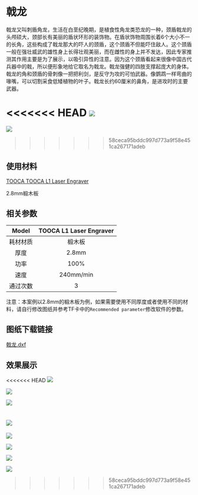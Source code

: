 ﻿---
sidebar_position: 17
sidebar_label: 戟龙
---
# 戟龙

戟龙又叫刺盾角龙，生活在白垩纪晚期，是植食性角龙类恐龙的一种，颈盾戟龙的头颅硕大，颈部长有美丽的盾状环形的装饰物。在盾状饰物周围长着6个大小不一的长角，这些构成了戟龙那大的吓人的颈盾，这个颈盾不但能吓住敌人。这个颈盾一般在强壮威武的雄性身上长得壮观美丽，而在雌性的身上并不发达，因此专家推测其作用主要是为了展示，以吸引异性的注意。因为这个颈盾看起来很像中国古代兵器中的戟，所以便形象地给它取名为戟龙。戟龙强健的四肢支撑起庞大的身体。戟龙的角和颈盾的骨刺像一把把利剑，是反守为攻的可怕武器。像鹦鹉一样弯曲的喙嘴，可以切割采食低矮植物的叶子。戟龙长约60厘米的鼻角，是进攻时的主要武器。


<<<<<<< HEAD
![](https://wiki-media-ef.oss-cn-hongkong.aliyuncs.com/docs/tooca-l1-laser-engraver/images/tooca-laser-1-case-06-01.png)
=======
![](https://wiki-media-ef.oss-cn-hongkong.aliyuncs.com/images/tooca-laser-1-case-06-01.png)
>>>>>>> 58ceca95bddc997d773a9f58e451ca267171adeb
## 使用材料

[TOOCA TOOCA L1 Laser Engraver](https://www.elecfreaks.com/elecfreaks-tooca-laser-1.html)

2.8mm椴木板


## 相关参数

|Model|TOOCA L1 Laser Engraver|
|:-------:|:-------:|
|耗材材质|椴木板|
|厚度|2.8mm|
|功率|100%|
|速度|240mm/min|
|通过次数|3|

注意：本案例以2.8mm的椴木板为例，如果需要使用不同厚度或者使用不同的材料，请自行修改图纸并参考TF卡中的`Recommended parameter`修改软件的参数。

## 图纸下载链接


[戟龙.dxf](https://minhaskamal.github.io/DownGit/#/home?url=https://github.com/elecfreaks/learn-en/blob/master/tooca-laser-1/file/Cutting/Halberd-Dragon/Halberd%20Dragon.dxf)

## 效果展示

<<<<<<< HEAD
![](https://wiki-media-ef.oss-cn-hongkong.aliyuncs.com/docs/tooca-l1-laser-engraver/images/tooca-laser-1-case-06-01.png)

![](https://wiki-media-ef.oss-cn-hongkong.aliyuncs.com/docs/tooca-l1-laser-engraver/images/tooca-laser-1-case-06-02.png)

![](https://wiki-media-ef.oss-cn-hongkong.aliyuncs.com/docs/tooca-l1-laser-engraver/images/tooca-laser-1-case-06-03.png)

![](https://wiki-media-ef.oss-cn-hongkong.aliyuncs.com/docs/tooca-l1-laser-engraver/images/tooca-laser-1-case-06-04.png)
=======
![](https://wiki-media-ef.oss-cn-hongkong.aliyuncs.com/images/tooca-laser-1-case-06-01.png)

![](https://wiki-media-ef.oss-cn-hongkong.aliyuncs.com/images/tooca-laser-1-case-06-02.png)

![](https://wiki-media-ef.oss-cn-hongkong.aliyuncs.com/images/tooca-laser-1-case-06-03.png)

![](https://wiki-media-ef.oss-cn-hongkong.aliyuncs.com/images/tooca-laser-1-case-06-04.png)
>>>>>>> 58ceca95bddc997d773a9f58e451ca267171adeb
